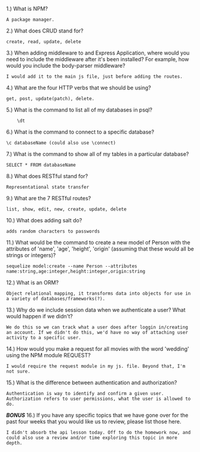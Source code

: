 1.) What is NPM? 
	
	A package manager.

2.) What does CRUD stand for?

	create, read, update, delete

3.) When adding middleware to and Express Application, where would you need to include the middleware after it's been
    installed?  For example, how would you include the body-parser middleware?

    I would add it to the main js file, just before adding the routes.

4.) What are the four HTTP verbs that we should be using?

	get, post, update(patch), delete.

5.) What is the command to list all of my databases in psql?
		
		\dt

6.) What is the command to connect to a specific database?

	\c databaseName (could also use \connect)

7.) What is the command to show all of my tables in a particular database?

	SELECT * FROM databaseName

8.) What does RESTful stand for?

	Representational state transfer

9.) What are the 7 RESTful routes?

	list, show, edit, new, create, update, delete
10.) What does adding salt do?

	adds random characters to passwords

11.) What would be the command to create a new model of Person with the attributes of 'name', 'age', 'height', 'origin'
    (assuming that these would all be strings or integers)?

    sequelize model:create --name Person --attributes name:string,age:integer,height:integer,origin:string

12.) What is an ORM?

	Object relational mapping, it transforms data into objects for use in a variety of databases/frameworks(?).

13.) Why do we include session data when we authenticate a user?  What would happen if we didn't?

	We do this so we can track what a user does after loggin in/creating an account. If we didn't do this, we'd have no way of attaching user activity to a specific user.

14.) How would you make a request for all movies with the word 'wedding' using the NPM module REQUEST?

	I would require the request module in my js. file. Beyond that, I'm not sure. 

15.) What is the difference between authentication and authorization?

	Authentication is way to identify and confirm a given user. Authorization refers to user permissions, what the user is allowed to do.

***BONUS***
16.) If you have any specific topics that we have gone over for the past four weeks that you would like us to review, 
     please list those here.

	I didn't absorb the api lesson today. Off to do the homework now, and could also use a review and/or time exploring this topic in more depth.

